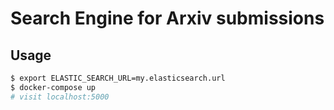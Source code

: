 Search Engine for Arxiv submissions
==============

## Usage

```bash
$ export ELASTIC_SEARCH_URL=my.elasticsearch.url
$ docker-compose up
# visit localhost:5000
```
